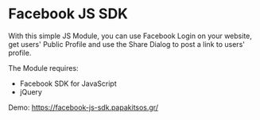 Facebook JS SDK
===============

With this simple JS Module, you can use Facebook Login on your website, get users' Public Profile and use the Share Dialog to post a link to users' profile.

The Module requires:
- Facebook SDK for JavaScript
- jQuery

Demo: https://facebook-js-sdk.papakitsos.gr/
